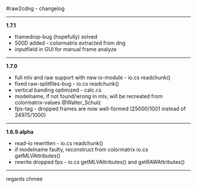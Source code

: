 ﻿#raw2cdng - changelog
***
**1.7.1**  
- framedrop-bug (hopefully) solved   
- 500D added - colormatrix extracted from dng    
- inputfield in GUI for manual frame analyze   
***
**1.7.0**   
- full mlv and raw support with new io-module - io.cs readchunk()   
- fixed raw-splitfiles-bug - io.cs readchunk()   
- vertical banding optimized - calc.cs   
- modelname, if not found/wrong in mlv, will be recreated from colormatrix-values @Walter_Schulz   
- fps-tag - dropped frames are now well-formed (25000/1001 instead of 24975/1000)   
***
**1.6.9.alpha**  
- read-io rewritten - io.cs readchunk()   
- if modelname faulty, reconstruct from colormatrix io.cs getMLVAttributes()   
- rewrite dropped fps - io.cs getMLVAttributes() and getRAWAttributes()   
***
regards chmee
